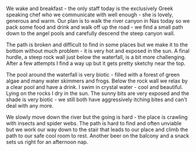 We wake and breakfast - the only staff today is the exclusively Greek speaking chef who we communicate with well enough - she is lovely, generous and warm. Our plan is to walk the river canyon in Nas today so we pack some food and drink and walk off up the road - we find a small path down to the angel pools and carefully descend the steep canyon wall.

The path is broken and difficult to find in some places but we make it to the bottom without much problem - it is very hot and exposed in the sun. A final hurdle, a steep rock wall just below the waterfall, is a bit more challenging. After a few attempts I find a way up but it gets pretty sketchy near the top.

The pool around the waterfall is very biotic - filled with a forest of green algae and many water skimmers and frogs. Below the rock wall we relax by a clear pool and have a drink. I swim in crystal water - cool and beautiful. Lying on the rocks I dry in the sun. The sunny bits are very exposed and the shade is very biotic - we still both have aggressively itching bites and can't deal with any more.

We slowly move down the river but the going is hard - the place is crawling with insects and spider webs. The path is hard to find and often unviable but we work our way down to the stair that leads to our place and climb the path to our safe cool room to rest. Another beer on the balcony and a snack sets us right for an afternoon nap.
